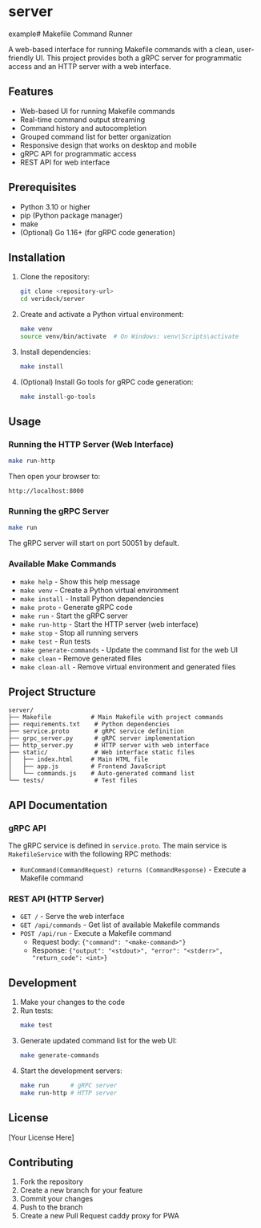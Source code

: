 # server
example# Makefile Command Runner

A web-based interface for running Makefile commands with a clean, user-friendly UI. This project provides both a gRPC server for programmatic access and an HTTP server with a web interface.

## Features

- Web-based UI for running Makefile commands
- Real-time command output streaming
- Command history and autocompletion
- Grouped command list for better organization
- Responsive design that works on desktop and mobile
- gRPC API for programmatic access
- REST API for web interface

## Prerequisites

- Python 3.10 or higher
- pip (Python package manager)
- make
- (Optional) Go 1.16+ (for gRPC code generation)

## Installation

1. Clone the repository:
   ```bash
   git clone <repository-url>
   cd veridock/server
   ```

2. Create and activate a Python virtual environment:
   ```bash
   make venv
   source venv/bin/activate  # On Windows: venv\Scripts\activate
   ```

3. Install dependencies:
   ```bash
   make install
   ```

4. (Optional) Install Go tools for gRPC code generation:
   ```bash
   make install-go-tools
   ```

## Usage

### Running the HTTP Server (Web Interface)

```bash
make run-http
```

Then open your browser to:
```
http://localhost:8000
```

### Running the gRPC Server

```bash
make run
```

The gRPC server will start on port 50051 by default.

### Available Make Commands

- `make help` - Show this help message
- `make venv` - Create a Python virtual environment
- `make install` - Install Python dependencies
- `make proto` - Generate gRPC code
- `make run` - Start the gRPC server
- `make run-http` - Start the HTTP server (web interface)
- `make stop` - Stop all running servers
- `make test` - Run tests
- `make generate-commands` - Update the command list for the web UI
- `make clean` - Remove generated files
- `make clean-all` - Remove virtual environment and generated files

## Project Structure

```
server/
├── Makefile           # Main Makefile with project commands
├── requirements.txt    # Python dependencies
├── service.proto       # gRPC service definition
├── grpc_server.py      # gRPC server implementation
├── http_server.py      # HTTP server with web interface
├── static/             # Web interface static files
│   ├── index.html     # Main HTML file
│   ├── app.js         # Frontend JavaScript
│   └── commands.js    # Auto-generated command list
└── tests/              # Test files
```

## API Documentation

### gRPC API

The gRPC service is defined in `service.proto`. The main service is `MakefileService` with the following RPC methods:

- `RunCommand(CommandRequest) returns (CommandResponse)` - Execute a Makefile command

### REST API (HTTP Server)

- `GET /` - Serve the web interface
- `GET /api/commands` - Get list of available Makefile commands
- `POST /api/run` - Execute a Makefile command
  - Request body: `{"command": "<make-command>"}`
  - Response: `{"output": "<stdout>", "error": "<stderr>", "return_code": <int>}`

## Development

1. Make your changes to the code
2. Run tests:
   ```bash
   make test
   ```
3. Generate updated command list for the web UI:
   ```bash
   make generate-commands
   ```
4. Start the development servers:
   ```bash
   make run      # gRPC server
   make run-http # HTTP server
   ```

## License

[Your License Here]

## Contributing

1. Fork the repository
2. Create a new branch for your feature
3. Commit your changes
4. Push to the branch
5. Create a new Pull Request caddy proxy for PWA
